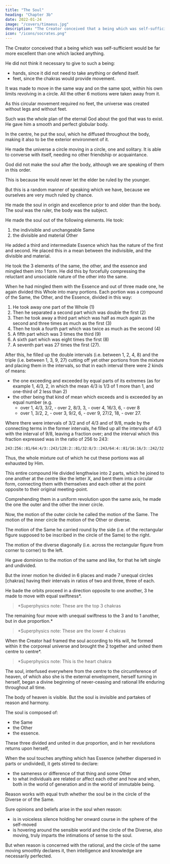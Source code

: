 ```yaml
---
title: "The Soul"
heading: "Chapter 3b"
date: 2022-01-24
image: "/covers/timaeus.jpg"
description: "The Creator conceived that a being which was self-sufficient would be far more excellent than one which lacked anything"
icon: "/icons/socrates.png"
---
```



The Creator conceived that a being which was self-sufficient would be far more excellent than one which lacked anything. 

He did not think it necessary to give to such a being:
- hands,  since it did not need to take anything or defend itself. 
- feet, since the chakras would provide movement.

<!-- bestow upon him hands= nor had he any need of feet, nor of the whole apparatus of walking; but the movement suited to his spherical form was assigned to him, being of all the seven that which is most appropriate to mind and intelligence. -->

It was made to move in the same way and on the same spot, within his own limits revolving in a circle. All the other 6 motions were taken away from it. <!-- , and he was made not to partake of their deviations. -->

As this circular movement required no feet, the universe was created without legs and without feet.

Such was the whole plan of the eternal God about the god that was to exist. He gave him a smooth and perfect globular body<!-- , having a surface in every direction equidistant from the centre, a body entire and perfect, and formed out of perfect bodies -->. 

In the centre, he put the soul, which he diffused throughout the body, making it also to be the exterior environment of it. 

He made the universe a circle moving in a circle, one and solitary. It is able to <!-- Yet by reason of its excellence able to --> converse with itself, needing no other friendship or acquaintance. <!-- Having these purposes in view he created the world a blessed god. -->

God did not make the soul after the body, although we are speaking of them in this order. 

This is because He would never let the elder be ruled by the younger. 

But this is a random manner of speaking which we have, because we ourselves are very much ruled by <!-- under the dominion of --> chance.

He made the soul in origin and excellence prior to and older than the body. The soul was the ruler, <!-- and mistress, --> the body was the subject. 

He made the soul out of the following elements. He took:

1. the indivisible and unchangeable Same
2. the divisible and material Other

He added a third and intermediate Essence which has the nature of the first and second. He placed this in a mean between the indivisible, and the divisible and material.

<!--  same and of the other, and this compound he placed accordingly   -->

He took the 3 elements of the same, the other, and the essence and mingled them into 1 form. He did this by forcefully compressing the reluctant and unsociable nature of the other into the same. 

When he had mingled them with the Essence and out of three made one, he again divided this Whole into many portions. Each portion was a compound of the Same, the Other, and the Essence, divided in this way:

1. He took away one part of the Whole (1)
2. Then he separated a second part which was double the first (2)
3. Then he took away a third part which was half as much again as the second and three times as much as the first (3)
4. Then he took a fourth part which was twice as much as the second (4)
5. A fifth part which was 3 times the third (9)
6. A sixth part which was eight times the first (8)
7. A seventh part was 27 times the first (27). 

After this, he filled up the double intervals (i.e. between 1, 2, 4, 8) and the triple (i.e. between 1, 3, 9, 27) cutting off yet other portions from the mixture and placing them in the intervals, so that in each interval there were 2 kinds of means:
- the one exceeding and exceeded by equal parts of its extremes (as for example 1, 4/3, 2, in which the mean 4/3 is 1/3 of 1 more than 1, and one-third of 2 less than 2)
- the other being that kind of mean which exceeds and is exceeded by an equal number (e.g.
  - over 1, 4/3, 3/2, - over 2, 8/3, 3, - over 4, 16/3, 6,  - over 8 
  - over 1, 3/2, 2,   - over 3, 9/2, 6, - over 9, 27/2, 18, - over 27.

Where there were intervals of 3/2 and of 4/3 and of 9/8, made by the connecting terms in the former intervals, he filled up all the intervals of 4/3 with the interval of 9/8, leaving a fraction over; and the interval which this fraction expressed was in the ratio of 256 to 243:

```
243:256::81/64:4/3::243/128:2::81/32:8/3::243/64:4::81/16:16/3::242/32:8.
```


Thus, the whole mixture out of which he cut these portions was all exhausted by Him. 

This entire compound He divided lengthwise into 2 parts, which he joined to one another at the centre like the letter X, and bent them into a circular form, connecting them with themselves and each other at the point opposite to their original meeting-point. 

Comprehending them in a uniform revolution upon the same axis, he made the one the outer and the other the inner circle. 

Now, the motion of the outer circle he called the motion of the Same. The motion of the inner circle the motion of the Other or diverse. 

The motion of the Same he carried round by the side (i.e. of the rectangular figure supposed to be inscribed in the circle of the Same) to the right. 

The motion of the diverse diagonally (i.e. across the rectangular figure from corner to corner) to the left.

He gave dominion to the motion of the same and like, for that he left single and undivided. 

But the inner motion he divided in 6 places and made 7 unequal circles [chakras] having their intervals in ratios of two and three, three of each. 

He bade the orbits proceed in a direction opposite to one another, 3 <!-- (Sun, Mercury, Venus) --> he made to move with equal swiftness*.


> *Superphysics note: These are the top 3 chakras 

The remaining four <!-- (Moon, Saturn, Mars, Jupiter) -->  move with unequal swiftness to the 3 and to 1 another, but in due proportion.*


> *Superphysics note: These are the lower 4 chakras

When the Creator had framed the soul according to His will, he formed within it the corporeal universe and brought the 2 together and united them centre to centre*.


> *Superphysics note: This is the heart chakra


The soul, interfused everywhere from the centre to the circumference of heaven, of which also she is the external envelopment, herself turning in herself, began a divine beginning of never-ceasing and rational life enduring throughout all time. 

The body of heaven is visible. But the soul is invisible and partakes of reason and harmony. <!-- It is made by the best of intellectual and everlasting natures, is the best of things created.  -->

The soul is composed of:
- the Same
- the Other
- the essence.

These three divided and united in due proportion, and in her revolutions returns upon herself, 


When the soul touches anything which has Essence (whether dispersed in parts or undivided), it gets stirred to declare:
- the sameness or difference of that thing and some Other
- to what individuals are related or affect each other and how and when, both in the world of generation and in the world of immutable being. 

Reason works with equal truth whether the soul be in the circle of the Diverse or of the Same.

Sure opinions and beliefs arise in the soul when reason:
- is in voiceless silence holding her onward course in the sphere of the self-moved
- is hovering around the sensible world and the circle of the Diverse, also moving, truly imparts the intimations of sense to the soul.

But when reason is concerned with the rational, and the circle of the same moving smoothly declares it, then intelligence and knowledge are necessarily perfected. <!-- And if any one affirms that in which these two are found to be other than the soul, he will say the very opposite of the truth.
 -->
